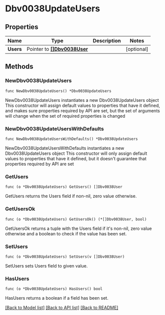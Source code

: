# Dbv0038UpdateUsers

## Properties

Name | Type | Description | Notes
------------ | ------------- | ------------- | -------------
**Users** | Pointer to [**[]Dbv0038User**](Dbv0038User.md) |  | [optional] 

## Methods

### NewDbv0038UpdateUsers

`func NewDbv0038UpdateUsers() *Dbv0038UpdateUsers`

NewDbv0038UpdateUsers instantiates a new Dbv0038UpdateUsers object
This constructor will assign default values to properties that have it defined,
and makes sure properties required by API are set, but the set of arguments
will change when the set of required properties is changed

### NewDbv0038UpdateUsersWithDefaults

`func NewDbv0038UpdateUsersWithDefaults() *Dbv0038UpdateUsers`

NewDbv0038UpdateUsersWithDefaults instantiates a new Dbv0038UpdateUsers object
This constructor will only assign default values to properties that have it defined,
but it doesn't guarantee that properties required by API are set

### GetUsers

`func (o *Dbv0038UpdateUsers) GetUsers() []Dbv0038User`

GetUsers returns the Users field if non-nil, zero value otherwise.

### GetUsersOk

`func (o *Dbv0038UpdateUsers) GetUsersOk() (*[]Dbv0038User, bool)`

GetUsersOk returns a tuple with the Users field if it's non-nil, zero value otherwise
and a boolean to check if the value has been set.

### SetUsers

`func (o *Dbv0038UpdateUsers) SetUsers(v []Dbv0038User)`

SetUsers sets Users field to given value.

### HasUsers

`func (o *Dbv0038UpdateUsers) HasUsers() bool`

HasUsers returns a boolean if a field has been set.


[[Back to Model list]](../README.md#documentation-for-models) [[Back to API list]](../README.md#documentation-for-api-endpoints) [[Back to README]](../README.md)


